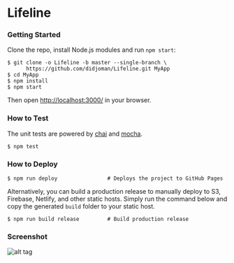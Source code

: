 # Lifeline

### Getting Started

Clone the repo, install Node.js modules and run `npm start`:

```
$ git clone -o Lifeline -b master --single-branch \
      https://github.com/didjoman/Lifeline.git MyApp
$ cd MyApp
$ npm install
$ npm start
```

Then open [http://localhost:3000/](http://localhost:3000/) in your browser.

### How to Test

The unit tests are powered by [chai](http://chaijs.com/) and [mocha](http://mochajs.org/).

```
$ npm test
```

### How to Deploy

```shell
$ npm run deploy                # Deploys the project to GitHub Pages
```

Alternatively, you can build a production release to manually deploy to S3, Firebase, Netlify, and other static hosts. Simply run the command below and copy the generated `build` folder to your static host.

```shell
$ npm run build release         # Build production release 
```

### Screenshot

![alt tag](https://cloud.githubusercontent.com/assets/631898/13892698/73f84c3c-ed59-11e5-81ec-4af604879bba.png)
